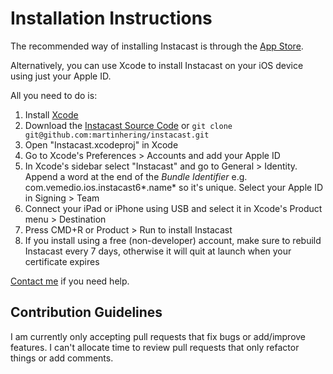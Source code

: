 
# Installation Instructions

The recommended way of installing Instacast is through the [App Store](https://itunes.apple.com/app/instacast-core/id1083868334?mt=8).

Alternatively, you can use Xcode to install Instacast on your iOS device using just your Apple ID.

All you need to do is:

1. Install [Xcode](https://developer.apple.com/xcode/download/)
1. Download the [Instacast Source Code](https://github.com/martinhering/instacast) or `git clone git@github.com:martinhering/instacast.git`
1. Open "Instacast.xcodeproj" in Xcode
1. Go to Xcode's Preferences > Accounts and add your Apple ID
1. In Xcode's sidebar select "Instacast" and go to General > Identity. Append a word at the end of the *Bundle Identifier* e.g. com.vemedio.ios.instacast6*.name* so it's unique. Select your Apple ID in Signing > Team
1. Connect your iPad or iPhone using USB and select it in Xcode's Product menu > Destination
1. Press CMD+R or Product > Run to install Instacast
1. If you install using a free (non-developer) account, make sure to rebuild Instacast every 7 days, otherwise it will quit at launch when your certificate expires

[Contact me](https://martinhering.me) if you need help.

## Contribution Guidelines

I am currently only accepting pull requests that fix bugs or add/improve features. I can't allocate time to review pull requests that only refactor things or add comments.